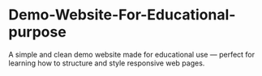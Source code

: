# Demo-Website-For-Educational-purpose
A simple and clean demo website made for educational use — perfect for learning how to structure and style responsive web pages.
